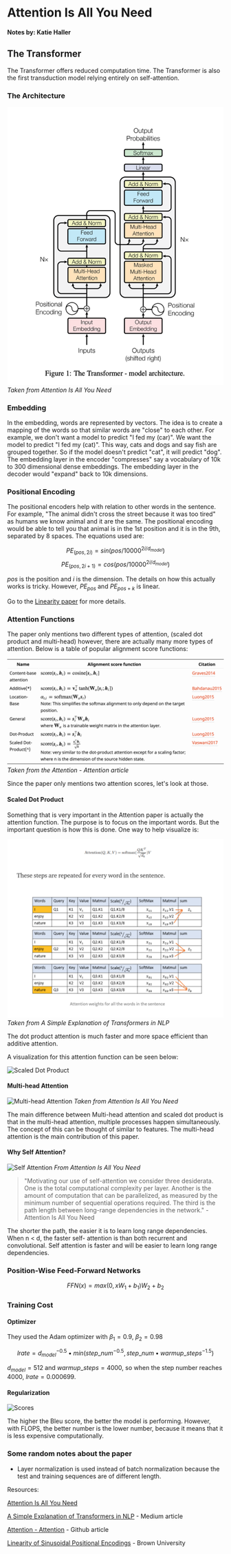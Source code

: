 # Attention Is All You Need

#### Notes by: Katie Haller

## The Transformer

The Transformer offers reduced computation time. The Transformer is also the first transduction model relying entirely on self-attention.

### The Architecture

![The Transformer](./images/AIAYN-Fig.1.png)
*Taken from Attention Is All You Need*

### Embedding

In the embedding, words are represented by vectors. The idea is to create a mapping of the words so that similar words are "close" to each other. For example, we don't want a model to predict "I fed my (car)". We want the model to predict "I fed my (cat)". This way, cats and dogs and say fish are grouped together. So if the model doesn't predict "cat", it will predict "dog". The embedding layer in the encoder "compresses" say a vocabulary of 10k to 300 dimensional dense embeddings. The embedding layer in the decoder would "expand" back to 10k dimensions.

### Positional Encoding

The positional encoders help with relation to other words in the sentence. For example, "The animal didn't cross the street because it was too tired" as humans we know animal and it are the same. The positional encoding would be able to tell you that animal is in the 1st position and it is in the 9th, separated by 8 spaces. The equations used are:

$$PE_{(pos,2i)}=sin(pos/10000^{2i/d_{model}})$$
$$PE_{(pos,2i+1)}=cos(pos/10000^{2i/d_{model}})$$

$pos$ is the position and $i$ is the dimension. The details on how this actually works is tricky. However, $PE_{pos}$ and $PE_{pos+k}$ is linear. 

Go to the [Linearity paper](https://cs.brown.edu/courses/cs146/assets/files/linearity.pdf) for more details. 

### Attention Functions

The paper only mentions two different types of attention, (scaled dot product and multi-head) however, there are actually many more types of attention. Below is a table of popular alignment score functions: 

![Types of Attention](./images/AIAYN-Fig.3.png)
*Taken from the Attention - Attention article*

Since the paper only mentions two attention scores, let's look at those. 

#### Scaled Dot Product

Something that is very important in the Attention paper is actually the attention function. The purpose is to focus on the important words. But the important question is how this is done. One way to help visualize is:

![Attention Score](./images/AIAYN-Fig.2.png)
*Taken from A Simple Explanation of Transformers in NLP*

The dot product attention is much faster and more space efficient than additive attention.

A visualization for this attention function can be seen below:

![Scaled Dot Product](./images/AIAYN-Fig.5.png)

#### Multi-head Attention

![Multi-head Attention](./images/AIAYN-Fig.4.png)
*Taken from Attention Is All You Need*

The main difference between Multi-head attention and scaled dot product is that in the multi-head attention, multiple processes happen simultaneously. The concept of this can be thought of similar to features. The multi-head attention is the main contribution of this paper.

#### Why Self Attention?

![Self Attention](./images/AIAYN-Fig.6.png)
*From Attention Is All You Need*

>"Motivating our use of self-attention we consider three desiderata. One is the total computational complexity per layer. Another is the amount of computation that can be parallelized, as measured by the minimum number of sequential operations required. The third is the path length between long-range dependencies in the network." - Attention Is All You Need

The shorter the path, the easier it is to learn long range dependencies. When n < d, the faster self- attention is than both recurrent and convolutional. Self attention is faster and will be easier to learn long range dependencies. 

### Position-Wise Feed-Forward Networks

$$FFN(x)=max(0, xW_{1}+b_{1})W_{2}+b_{2}$$

### Training Cost

#### Optimizer

They used the Adam optimizer with $\beta_{1} = 0.9$, $\beta_{2} = 0.98$

$$lrate=d_{model}^{-0.5} • min(step\_num^{-0.5}, step\_num • warmup\_steps^{-1.5})$$

$d_{model} = 512$ and $warmup\_steps = 4000$, so when the step number reaches 4000, $lrate= 0.000699$.

#### Regularization

![Scores](./images/AIAYN-Fig.7.png)

The higher the Bleu score, the better the model is performing. However, with FLOPS, the better number is the lower number, because it means that it is less expensive computationally.

### Some random notes about the paper
- Layer normalization is used instead of batch normalization because the test and training sequences are of different length.

Resources:

[Attention Is All You Need](https://arxiv.org/pdf/1706.03762.pdf)

[A Simple Explanation of Transformers in NLP](https://towardsdatascience.com/simple-explanation-of-transformers-in-nlp-da1adfc5d64f) - Medium article

[Attention - Attention](https://lilianweng.github.io/lil-log/2018/06/24/attention-attention.html) - Github article

[Linearity of Sinusoidal Positional Encodings](https://cs.brown.edu/courses/cs146/assets/files/linearity.pdf) - Brown University